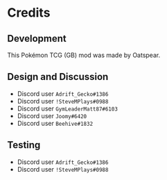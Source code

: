 # Credits

## Development

This Pokémon TCG (GB) mod was made by Oatspear.

## Design and Discussion

- Discord user `Adrift_Gecko#1386`
- Discord user `!SteveMPlays#0988`
- Discord user `GymLeaderMatt87#6103`
- Discord user `Joomy#6420`
- Discord user `Beehive#1832`

## Testing

- Discord user `Adrift_Gecko#1386`
- Discord user `!SteveMPlays#0988`
